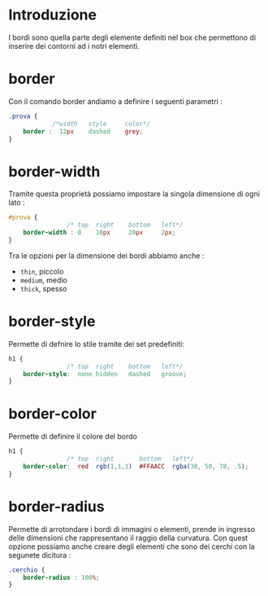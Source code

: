 # Introduzione 
I bordi sono quella parte degli elemente definiti nel box che permettono di inserire dei contorni ad i notri elementi.

# border

Con il comando border andiamo a definire i seguenti parametri :
```css
.prova {
            /*width   style     color*/
    border :  12px    dashed    grey; 
}
```


# border-width

Tramite questa proprietà possiamo impostare la singola dimensione di ogni lato :
```css
#prova {
                /* top  right    bottom   left*/
    border-width : 0    10px     20px     2px;
}
```
Tra le opzioni per la dimensione dei bordi abbiamo anche :
+ `thin`, piccolo
+ `medium`, medio 
+ `thick`, spesso


# border-style

Permette di defnire lo stile tramite dei set predefiniti:
```css
h1 {
                /* top  right    bottom   left*/
    border-style:  none hidden   dashed   groove;
}
```

# border-color

Permette di definire il colore del bordo
```css
h1 {
                /* top  right       bottom   left*/
    border-color:  red  rgb(1,1,1)  #FFAACC  rgba(30, 50, 78, .5);
}
```

# border-radius
Permette di arrotondare i bordi di immagini o elementi, prende in ingresso delle dimensioni che rappresentano il raggio della curvatura. Con quest opzione possiamo anche creare degli elementi che sono dei cerchi con la segunete dicitura :
```css
.cerchio {
    border-radius : 100%;
}
```